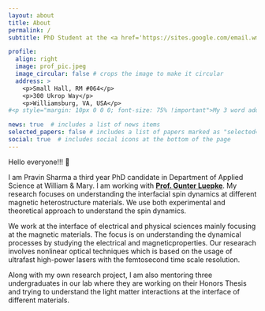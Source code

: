 ```yaml
---
layout: about
title: About
permalink: /
subtitle: PhD Student at the <a href='https://sites.google.com/email.wm.edu/opticsandlaserlab/home/'>The Optics and Laser Lab, William & Mary</a>.

profile:
  align: right
  image: prof_pic.jpeg
  image_circular: false # crops the image to make it circular
  address: >
    <p>Small Hall, RM #064</p>
    <p>300 Ukrop Way</p>
    <p>Williamsburg, VA, USA</p>
#<p style="margin: 10px 0 0 0; font-size: 75% !important">My 3 word address: <a href='https://what3words.com/forecast.gamer.showcase'>///forecast.gamer.showcase</a></p>

news: true  # includes a list of news items
selected_papers: false # includes a list of papers marked as "selected={true}"
social: true  # includes social icons at the bottom of the page
---
```


Hello everyone!!! &#128075; 

I am Pravin Sharma a third year PhD candidate in Department of Applied Science at William & Mary. I am working with **<a href='https://www.wm.edu/as/appliedscience/people/luepke_g.php'>Prof. Gunter Luepke</a>**. My research focuses on understanding the interfacial spin dynamics at different magnetic heterostructure materials. We use both experimental and theoretical approach to understand the spin dynamics. 

We work at the interface of electrical and physical sciences mainly focusing at the magnetic materials. The focus is on understanding the dynamical processes by studying the electrical and magneticproperties. Our researach involves nonlinear optical techniques which is based on the usage of ultrafast high-power lasers with the femtosecond time scale resolution.

Along with my own research project, I am also mentoring three undergraduates in our lab where they are working on their Honors Thesis and trying to understand the light matter interactions at the interface of different materials.

